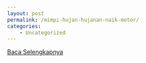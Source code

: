 ```yaml
---
layout: post
permalink: /mimpi-hujan-hujanan-naik-motor/
categories:
    - Uncategorized
---
```


[Baca Selengkapnya](/01)